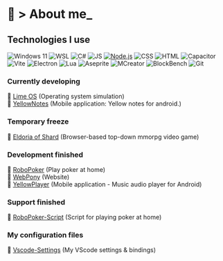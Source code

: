 # 🍍 > About me_ 

## Technologies I use
![Windows 11](https://img.shields.io/badge/Windows_11-0078D4?logo=windows11&logoColor=white)
![WSL](https://img.shields.io/badge/Linux_WSL-4D4D4D?logo=linux&logoColor=white)
![C#](https://img.shields.io/badge/C%23-239120?logo=sharp&logoColor=white&color=blue)
![JS](https://img.shields.io/badge/JS-white?logo=javascript&logoColor=white&color=yellow)
[![Node.js](https://img.shields.io/badge/Node.js-339933?logo=nodedotjs&logoColor=white)](https://nodejs.org/)
![CSS](https://img.shields.io/badge/CSS-1572B6?logo=css&logoColor=white&color=yellow)
![HTML](https://img.shields.io/badge/HTML-E34F26?logo=html5&logoColor=white&color=orange)
![Capacitor](https://img.shields.io/badge/Capacitor-119EFF?logo=capacitor&logoColor=white)
![Vite](https://img.shields.io/badge/Vite-646CFF?logo=vite&logoColor=white)
![Electron](https://img.shields.io/badge/Electron-47848F?logo=electron&logoColor=white)
![Lua](https://img.shields.io/badge/Lua-2C2D72?logo=lua&logoColor=white)
![Aseprite](https://img.shields.io/badge/Aseprite-000000?logo=Aseprite&logoColor=white&color=7D929E)
![MCreator](https://img.shields.io/badge/MCreator-FF6D01?logo=minecraft&logoColor=white)
![BlockBench](https://img.shields.io/badge/BlockBench-000000?logo=BlockBench&logoColor=white&color=3D8FCC)
![Git](https://img.shields.io/badge/Git-%23F05032.svg?logo=git&logoColor=white)

### Currently developing
📄 <a href="https://github.com/Kisonix-Dev/Lime" target="_blank" rel="noopener noreferrer" alt="Lime OS">Lime OS</a> (Operating system simulation)<br>
📄 <a href="https://github.com/Kisonix-Dev/YellowNotes" target="_blank" rel="noopener noreferrer" alt="YellowNotes">YellowNotes</a> (Mobile application: Yellow notes for android.)<br>

### Temporary freeze 
📄 <a href="https://github.com/Kisonix-Dev/Eldoria-of-Shard" target="_blank" rel="noopener noreferrer" alt="Eldoria of Shard">Eldoria of Shard</a> (Browser-based top-down mmorpg video game)<br>

### Development finished 
📄 <a href="https://github.com/Kisonix-Dev/RoboPoker" target="_blank" rel="noopener noreferrer" alt="RoboPoker">RoboPoker</a> (Play poker at home)<br>
📄 <a href="https://github.com/Kisonix-Dev/WebPony" target="_blank" rel="noopener noreferrer" alt="WebPony">WebPony</a> (Website)<br>
📄 <a href="https://github.com/Kisonix-Dev/YellowPlayer" target="_blank" rel="noopener noreferrer" alt="YellowPlayer">YellowPlayer</a> (Mobile application - Music audio player for Android)<br>

### Support finished
📄 <a href="https://github.com/Kisonix-Dev/RoboPoker-Script" target="_blank" rel="noopener noreferrer" alt="RoboPoker-Script">RoboPoker-Script</a> (Script for playing poker at home)<br>

### My configuration files
📄 <a href="https://github.com/Kisonix-Dev/Vscode-Settings" target="_blank" rel="noopener noreferrer" alt="Vscode-Settings">Vscode-Settings</a> (My VScode settings & bindings)<br>
